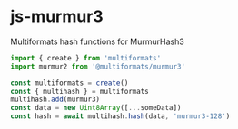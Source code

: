 # js-murmur3

Multiformats hash functions for MurmurHash3

```js
import { create } from 'multiformats'
import murmur2 from '@multiformats/murmur3'

const multiformats = create()
const { multihash } = multiformats
multihash.add(murmur3)
const data = new Uint8Array([...someData])
const hash = await multihash.hash(data, 'murmur3-128')
```

